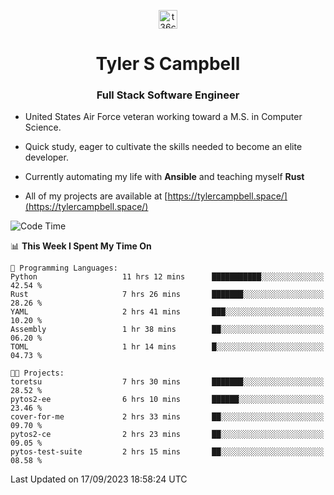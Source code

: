 <p align="center">
<a href="https://www.linkedin.com/in/t36campbell" target="blank"><img align="center" src="https://ik.imagekit.io/t36campbell/Portfolio/linkedin.png.original_m8bbGgPh6.png" alt="t36campbell" height="30" width="30" /></a>
</p>
<h1 align="center">Tyler S Campbell</h1>
<h3 align="center">Full Stack Software Engineer</h3>

* United States Air Force veteran working toward a M.S. in Computer Science.

* Quick study, eager to cultivate the skills needed to become an elite developer.

* Currently automating my life with **Ansible** and teaching myself **Rust**

* All of my projects are available at [https://tylercampbell.space/](https://tylercampbell.space/)

<!--START_SECTION:waka-->
![Code Time](http://img.shields.io/badge/Code%20Time-2%2C819%20hrs%2023%20mins-blue)

📊 **This Week I Spent My Time On** 

```text
💬 Programming Languages: 
Python                   11 hrs 12 mins      ███████████░░░░░░░░░░░░░░   42.54 % 
Rust                     7 hrs 26 mins       ███████░░░░░░░░░░░░░░░░░░   28.26 % 
YAML                     2 hrs 41 mins       ███░░░░░░░░░░░░░░░░░░░░░░   10.20 % 
Assembly                 1 hr 38 mins        ██░░░░░░░░░░░░░░░░░░░░░░░   06.20 % 
TOML                     1 hr 14 mins        █░░░░░░░░░░░░░░░░░░░░░░░░   04.73 % 

🐱‍💻 Projects: 
toretsu                  7 hrs 30 mins       ███████░░░░░░░░░░░░░░░░░░   28.52 % 
pytos2-ee                6 hrs 10 mins       ██████░░░░░░░░░░░░░░░░░░░   23.46 % 
cover-for-me             2 hrs 33 mins       ██░░░░░░░░░░░░░░░░░░░░░░░   09.70 % 
pytos2-ce                2 hrs 23 mins       ██░░░░░░░░░░░░░░░░░░░░░░░   09.05 % 
pytos-test-suite         2 hrs 15 mins       ██░░░░░░░░░░░░░░░░░░░░░░░   08.58 % 
```


 Last Updated on 17/09/2023 18:58:24 UTC
<!--END_SECTION:waka-->

